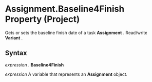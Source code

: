 
# Assignment.Baseline4Finish Property (Project)

Gets or sets the baseline finish date of a task  **Assignment** . Read/write **Variant** .


## Syntax

 _expression_ . **Baseline4Finish**

 _expression_ A variable that represents an **Assignment** object.

